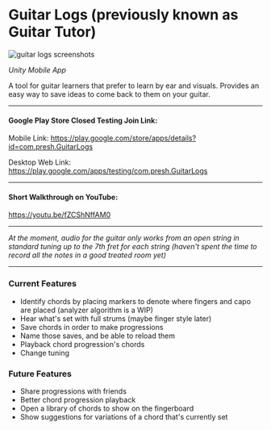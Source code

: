 # Guitar Logs (previously known as Guitar Tutor)

![guitar logs screenshots](https://github.com/user-attachments/assets/ca9584ed-7ee2-4595-bc89-efbf051b2268)

*Unity Mobile App*

A tool for guitar learners that prefer to learn by ear and visuals. Provides an easy way to save ideas to come back to them on your guitar.

------------------------

#### Google Play Store Closed Testing Join Link:

Mobile Link: https://play.google.com/store/apps/details?id=com.presh.GuitarLogs

Desktop Web Link: https://play.google.com/apps/testing/com.presh.GuitarLogs

------------------------

#### Short Walkthrough on YouTube:

https://youtu.be/fZCShNffAM0

------------------------

*At the moment, audio for the guitar only works from an open string in standard tuning up to the 7th fret for each string (haven't spent the time to record all the notes in a good treated room yet)*

------------------------

### Current Features

- Identify chords by placing markers to denote where fingers and capo are placed (analyzer algorithm is a WIP)
- Hear what's set with full strums (maybe finger style later)
- Save chords in order to make progressions
- Name those saves, and be able to reload them
- Playback chord progression's chords
- Change tuning

### Future Features

- Share progressions with friends
- Better chord progression playback
- Open a library of chords to show on the fingerboard
- Show suggestions for variations of a chord that's currently set
